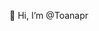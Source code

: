 👋 Hi, I’m @Toanapr


<!---
Toanapr/Toanapr is a ✨ special ✨ repository because its `README.md` (this file) appears on your GitHub profile.
You can click the Preview link to take a look at your changes.
--->
